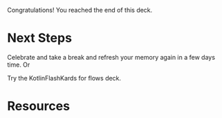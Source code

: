 
Congratulations! You reached the end of this deck.

# Next Steps

Celebrate and take a break and refresh your memory again in a few days time. Or 

Try the KotlinFlashKards for flows deck.

# Resources